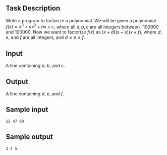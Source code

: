 ## Task Description ##

Write a program to factorize a polynomial. We will be given a polynomial $f(x) = x^3 + a x^2 + b x + c$, where all $a, b, c$ are all integers between -100000 and 100000. Now we want to factorize $f(x)$ as $(x + d)(x + e)(x + f)$, where $d$, $e$, and $f$ are all integers, and $d \le e \le f$.

## Input ##

A line containing $a$, $b$, and $c$.

## Output ##

A line containing $d$, $e$, and $f$.

## Sample input ##
```
12 47 60
```

## Sample output ##
```
3 4 5
```